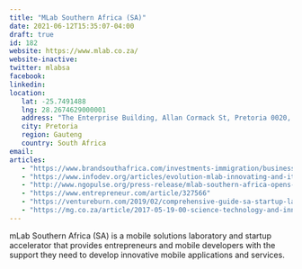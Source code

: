 ```yaml
---
title: "MLab Southern Africa (SA)"
date: 2021-06-12T15:35:07-04:00
draft: true
id: 182
website: https://www.mlab.co.za/
website-inactive: 
twitter: mlabsa
facebook: 
linkedin: 
location: 
   lat: -25.7491488
   lng: 28.2674629000001
   address: "The Enterprise Building, Allan Cormack St, Pretoria 0020, South Africa"
   city: Pretoria
   region: Gauteng
   country: South Africa
email: 
articles:
   - "https://www.brandsouthafrica.com/investments-immigration/business/trends/newbusiness/mlabsa-280711"
   - "https://www.infodev.org/articles/evolution-mlab-innovating-and-iterating-help-south-african-entrepreneurs"
   - "http://www.ngopulse.org/press-release/mlab-southern-africa-opens-application-membership"
   - "https://www.entrepreneur.com/article/327566"
   - "https://ventureburn.com/2019/02/comprehensive-guide-sa-startup-landscape/"
   - "https://mg.co.za/article/2017-05-19-00-science-technology-and-innovation-transforming-south-africa/"
---
```

mLab Southern Africa (SA) is a mobile solutions laboratory and startup accelerator that provides entrepreneurs and mobile developers with the support they need to develop innovative mobile applications and services.  
